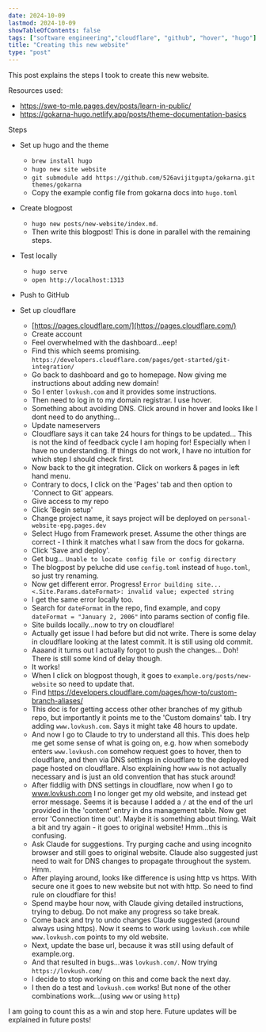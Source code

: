 ```yaml
---
date: 2024-10-09
lastmod: 2024-10-09
showTableOfContents: false
tags: ["software engineering","cloudflare", "github", "hover", "hugo"]
title: "Creating this new website"
type: "post"
---
```


This post explains the steps I took to create this new website.

Resources used:
- https://swe-to-mle.pages.dev/posts/learn-in-public/
- https://gokarna-hugo.netlify.app/posts/theme-documentation-basics

Steps
- Set up hugo and the theme
  - `brew install hugo`
  - `hugo new site website`
  - `git submodule add https://github.com/526avijitgupta/gokarna.git themes/gokarna`
  - Copy the example config file from gokarna docs into `hugo.toml`

- Create blogpost
  - `hugo new posts/new-website/index.md`.
  - Then write this blogpost! This is done in parallel with the remaining steps.

- Test locally
  - `hugo serve`
  - `open http://localhost:1313`

- Push to GitHub

- Set up cloudflare
  - [https://pages.cloudflare.com/](https://pages.cloudflare.com/)
  - Create account
  - Feel overwhelmed with the dashboard...eep!
  - Find this which seems promising. `https://developers.cloudflare.com/pages/get-started/git-integration/`
  - Go back to dashboard and go to homepage. Now giving me instructions about adding new domain!
  - So I enter `lovkush.com` and it provides some instructions.
  - Then need to log in to my domain registrar. I use hover.
  - Something about avoiding DNS. Click around in hover and looks like I dont need to do anything...
  - Update nameservers
  - Cloudflare says it can take 24 hours for things to be updated... This is not the kind of feedback cycle I am hoping for! Especially when I have no understanding. If things do not work, I have no intuition for which step I should check first.
  - Now back to the git integration. Click on workers & pages in left hand menu.
  - Contrary to docs, I click on the 'Pages' tab and then option to 'Connect to Git' appears.
  - Give access to my repo
  - Click 'Begin setup'
  - Change project name, it says project will be deployed on `personal-website-epg.pages.dev`
  - Select Hugo from Framework preset. Assume the other things are correct - I think it matches what I saw from the docs for gokarna.
  - Click 'Save and deploy'.
  - Get bug... `Unable to locate config file or config directory`
  - The blogpost by peluche did use `config.toml` instead of `hugo.toml`, so just try renaming.
  - Now get different error. Progress! `Error building site...<.Site.Params.dateFormat>: invalid value; expected string`
  - I get the same error locally too.
  - Search for `dateFormat` in the repo, find example, and copy `dateFormat = "January 2, 2006"` into params section of config file.
  - Site builds locally...now to try on cloudflare!
  - Actually get issue I had before but did not write. There is some delay in cloudflare looking at the latest commit. It is still using old commit.
  - Aaaand it turns out I actually forgot to push the changes... Doh! There is still some kind of delay though.
  - It works!
  - When I click on blogpost though, it goes to `example.org/posts/new-website` so need to update that.
  - Find https://developers.cloudflare.com/pages/how-to/custom-branch-aliases/
  - This doc is for getting access other other branches of my github repo, but importantly it points me to the 'Custom domains' tab. I try adding `www.lovkush.com`. Says it might take 48 hours to update.
  - And now I go to Claude to try to understand all this. This does help me get some sense of what is going on, e.g. how when somebody enters `www.lovkush.com` somehow request goes to hover, then to cloudflare, and then via DNS settings in cloudflare to the deployed page hosted on cloudflare. Also explaining how `www` is not actually necessary and is just an old convention that has stuck around!
  - After fiddlig with DNS settings in cloudflare, now when I go to www.lovkush.com I no longer get my old website, and instead get error message. Seems it is because I added a `/` at the end of the url provided in the 'content' entry in dns management table. Now get error 'Connection time out'. Maybe it is something about timing. Wait a bit and try again - it goes to original website! Hmm...this is confusing.
  - Ask Claude for suggestions. Try purging cache and using incognito browser and still goes to original website. Claude also suggested just need to wait for DNS changes to propagate throughout the system. Hmm.
  - After playing around, looks like difference is using http vs https. With secure one it goes to new website but not with http. So need to find rule on cloudflare for this!
  - Spend maybe hour now, with Claude giving detailed instructions, trying to debug. Do not make any progress so take break.
  - Come back and try to undo changes Claude suggested (around always using https). Now it seems to work using `lovkush.com` while `www.lovkush.com` points to my old website.
  - Next, update the base url, because it was still using default of example.org.
  - And that resulted in bugs...was `lovkush.com/`. Now trying `https://lovkush.com/`
  - I decide to stop working on this and come back the next day.
  - I then do a test and `lovkush.com` works! But none of the other combinations work...(using `www` or using `http`)

I am going to count this as a win and stop here. Future updates will be explained in future posts!
